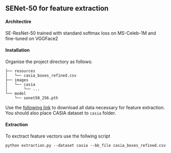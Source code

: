 ## SENet-50 for feature extraction

#### Architectire

SE-ResNet-50 trained with standard softmax loss on MS-Celeb-1M and fine-tuned on VGGFace2

#### Installation

Organise the project directory as follows:

``` Shell
├── resources
│   └── casia_boxes_refined.csv
├── images
│   └── casia
│       └── ...
└── model
    └── senet50_256.pth
```

Use the [following link](https://drive.google.com/drive/folders/1-CHt4UWZRNagvPZzd-h06cLt0uktC-hw?usp=sharing) to download all data necessary for feature extraction. You should also place CASIA dataset to ```casia``` folder.

#### Extraction

To exctract feature vectors use the follwing script

``` Shell
python extraction.py --dataset casia --bb_file casia_boxes_refined.csv
```